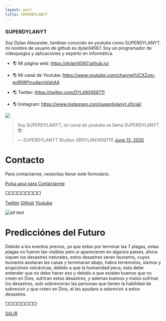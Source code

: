 ```yaml
---
layout: post
title: SUPERDYLANYT
---
```


### SUPERDYLANYT

<div class="g-ytsubscribe" data-channelid="UCXZow-eof6WFmu4armVahAA" data-layout="full" data-count="default"></div>

Soy Dylan Alexander, tambien conocido en youtube como SUPERDYLANYT. mi nombre de usuario de github es dylan14567. Soy un programador de videojuegos y aplicaciones y experto en informática.

- 🌎 Mi página web: <a href="https://dylan14567.github.io/">https://dylan14567.github.io/</a>

- 🌎 Mi canal de Youtube: <a href="https://www.youtube.com/channel/UCXZow-eof6WFmu4armVahAA">https://www.youtube.com/channel/UCXZow-eof6WFmu4armVahAA</a>

- 🌎 Twitter: <a href="https://twitter.com/DYLAN1456711">https://twitter.com/DYLAN1456711</a>

- 🌎 Instagram: <a href="https://www.instagram.com/superdylanyt.oficial/">https://www.instagram.com/superdylanyt.oficial/</a>

<img src="https://github-readme-stats.vercel.app/api?username=dylan14567">

<blockquote class="twitter-tweet"><p lang="en" dir="ltr">Soy SUPERDYLANYT, mi canal de youtube se llama SUPERDYLANYT 😎.</p>&mdash; SUPERDYLANYT Studios (@DYLAN1456711) <a href="https://twitter.com/DYLAN1456711/status/1271912696888393728?ref_src=twsrc%5Etfw">June 13, 2020</a></blockquote> <script async src="https://platform.twitter.com/widgets.js" charset="utf-8"></script>

# Contacto

Para contactarme, nesecitas llenar este formulario.

<div class="share">
  <a href="contacto" class="contact">Pulsa aquí para Contactarme</a>
</div>

□□□□□□□□□

<div class="share">
  <a href="https://twitter.com/DYLAN1456711" class="tw">Twitter</a>
  <a href="https://github.com/dylan14567" class="git">Github</a>
  <a href="https://www.youtube.com/channel/UCXZow-eof6WFmu4armVahAA" class="yt">Youtube</a>
</div>

![alt text](https://raw.githubusercontent.com/dylan14567/Laboratorio-SUPERDYLANYT/master/img/20200614_105850.jpg)

# Predicciónes del Futuro

Debido a los eventos previos, ya que estan por terminar las 7 plagas, estas plagas no fueron tan visibles pero si aparecieron en algunos paises, ahora siquen los desastres naturales, estos desastres seran tsunamis, cuyos tsunamis asotaran las casas y terminaran abajo, habra terremotos, sismos y erupciónes volcánicas, debido a que la humanidad peca, esta debe entender que no debe hacer eso y debido a que existen buenos que no creen en Dios, sufriran estos desastres, y ademas buenos y malos sufriran los desastres, solo sobreviviran las personas que tienen la habilidad de sobrevivir y que creen en Dios, el les ayudara a sobrevivir a estos desastres.

□□□□□□□□

[SALIR](./)
